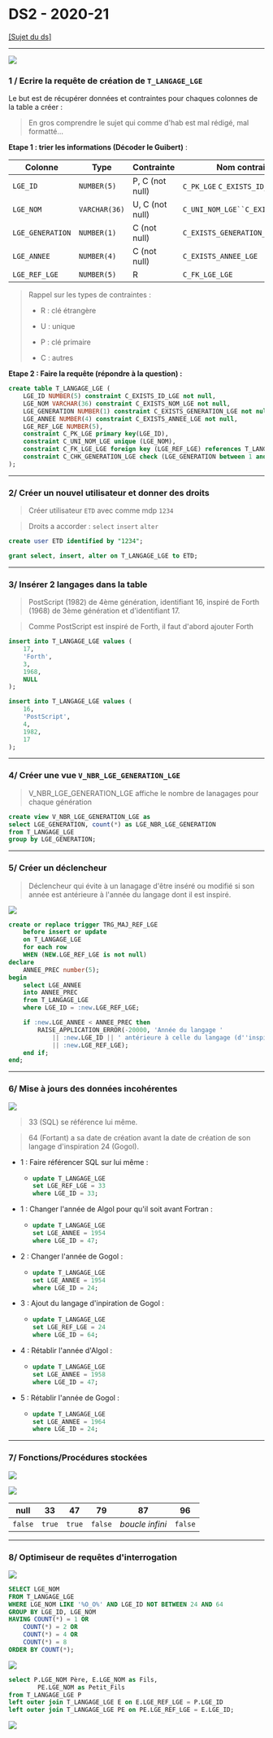 # DS2 - 2020-21

[[Sujet du ds]](https://moodle1.u-bordeaux.fr/pluginfile.php/984574/mod_resource/content/3/2020-21%20BD%20S3%20DS2.pdf)

---

![](./assets/2022-01-20-14-40-17-image.png)

### 1 / Ecrire la requête de création de `T_LANGAGE_LGE`

Le but est de récupérer données et contraintes pour chaques colonnes de la table a créer :

> En gros comprendre le sujet qui comme d'hab est mal rédigé, mal formatté...

**Etape 1 : trier les informations (Décoder le Guibert)** :

| Colonne          | Type          | Contrainte      | Nom contrainte                    |
| ---------------- | ------------- | --------------- | --------------------------------- |
| `LGE_ID`         | `NUMBER(5)`   | P, C (not null) | `C_PK_LGE` `C_EXISTS_ID_LGE`      |
| `LGE_NOM`        | `VARCHAR(36)` | U, C (not null) | `C_UNI_NOM_LGE``C_EXISTS_NOM_LGE` |
| `LGE_GENERATION` | `NUMBER(1)`   | C (not null)    | `C_EXISTS_GENERATION_LGE`         |
| `LGE_ANNEE`      | `NUMBER(4)`   | C (not null)    | `C_EXISTS_ANNEE_LGE`              |
| `LGE_REF_LGE`    | `NUMBER(5)`   | R               | `C_FK_LGE_LGE`                    |

> Rappel sur les types de contraintes :
> 
> - R : clé étrangère
> 
> - U : unique
> 
> - P : clé primaire
> 
> - C : autres

**Etape 2 : Faire la requête (répondre à la question) :**

```sql
create table T_LANGAGE_LGE (
    LGE_ID NUMBER(5) constraint C_EXISTS_ID_LGE not null,
    LGE_NOM VARCHAR(36) constraint C_EXISTS_NOM_LGE not null,
    LGE_GENERATION NUMBER(1) constraint C_EXISTS_GENERATION_LGE not null,
    LGE_ANNEE NUMBER(4) constraint C_EXISTS_ANNEE_LGE not null,
    LGE_REF_LGE NUMBER(5),
    constraint C_PK_LGE primary key(LGE_ID),
    constraint C_UNI_NOM_LGE unique (LGE_NOM),
    constraint C_FK_LGE_LGE foreign key (LGE_REF_LGE) references T_LANGAGE_LGE(LGE_ID)
    constraint C_CHK_GENERATION_LGE check (LGE_GENERATION between 1 and 5)
);
```

---

### 2/ Créer un nouvel utilisateur et donner des droits

> Créer utilisateur `ETD` avec comme mdp `1234`

> Droits a accorder : `select` `insert` `alter`

```sql
create user ETD identified by "1234";
```

```sql
grant select, insert, alter on T_LANGAGE_LGE to ETD;
```

---

### 3/ Insérer 2 langages dans la table

> PostScript (1982) de 4ème génération, identifiant 16, inspiré de Forth (1968) de 3ème génération et d'identifiant 17.

> Comme PostScript est inspiré de Forth, il faut d'abord ajouter Forth

```sql
insert into T_LANGAGE_LGE values (
    17,
    'Forth',
    3,
    1968,
    NULL
);
```

```sql
insert into T_LANGAGE_LGE values (
    16,
    'PostScript',
    4,
    1982,
    17
);
```

---

### 4/ Créer une vue `V_NBR_LGE_GENERATION_LGE`

> V_NBR_LGE_GENERATION_LGE affiche le nombre de lanagages pour chaque génération

```sql
create view V_NBR_LGE_GENERATION_LGE as
select LGE_GENERATION, count(*) as LGE_NBR_LGE_GENERATION 
from T_LANGAGE_LGE
group by LGE_GENERATION;
```

---

### 5/ Créer un déclencheur

> Déclencheur qui évite à un lanagage d'être inséré ou modifié si son année est antérieure à l'année du langage dont il est inspiré.

![](./assets/2022-01-20-15-40-16-image.png)

```sql
create or replace trigger TRG_MAJ_REF_LGE
    before insert or update
    on T_LANGAGE_LGE
    for each row
    WHEN (NEW.LGE_REF_LGE is not null)
declare
    ANNEE_PREC number(5);
begin
    select LGE_ANNEE 
    into ANNEE_PREC 
    from T_LANGAGE_LGE 
    where LGE_ID = :new.LGE_REF_LGE;

    if :new.LGE_ANNEE < ANNEE_PREC then 
        RAISE_APPLICATION_ERROR(-20000, 'Année du langage ' 
            || :new.LGE_ID || ' antérieure à celle du langage (d''inspiration) '
            || :new.LGE_REF_LGE);
    end if;
end;
```

---

### 6/ Mise à jours des données incohérentes

![](./assets/2022-01-20-16-03-59-image.png)

> 33 (SQL) se référence lui même.

> 64 (Fortant) a sa date de création avant la date de création de son langage d'inspiration 24 (Gogol).

- 1 : Faire référencer SQL sur lui même :
  
  - ```sql
    update T_LANGAGE_LGE
    set LGE_REF_LGE = 33
    where LGE_ID = 33;
    ```

- 1 : Changer l'année de Algol pour qu'il soit avant Fortran :
  
  - ```sql
    update T_LANGAGE_LGE
    set LGE_ANNEE = 1954
    where LGE_ID = 47;
    ```

- 2 : Changer l'année de Gogol :
  
  - ```sql
    update T_LANGAGE_LGE
    set LGE_ANNEE = 1954
    where LGE_ID = 24;
    ```

- 3 : Ajout du langage d'inpiration de Gogol :
  
  - ```sql
    update T_LANGAGE_LGE
    set LGE_REF_LGE = 24
    where LGE_ID = 64;
    ```

- 4 : Rétablir l'année d'Algol :
  
  - ```sql
    update T_LANGAGE_LGE
    set LGE_ANNEE = 1958
    where LGE_ID = 47;
    ```

- 5 : Rétablir l'année de Gogol :
  
  - ```sql
    update T_LANGAGE_LGE
    set LGE_ANNEE = 1964
    where LGE_ID = 24;
    ```

---

### 7/ Fonctions/Procédures stockées

![](./assets/2022-01-20-16-09-11-image.png)

![](./assets/2022-01-20-19-32-53-image.png)

| null    | 33     | 47     | 79      | 87              | 96      |
| ------- | ------ | ------ | ------- | --------------- | ------- |
| `false` | `true` | `true` | `false` | *boucle infini* | `false` |

---

### 8/ Optimiseur de requêtes d'interrogation

![](./assets/2022-01-20-19-39-25-image.png)

```sql
SELECT LGE_NOM
FROM T_LANGAGE_LGE
WHERE LGE_NOM LIKE '%O_O%' AND LGE_ID NOT BETWEEN 24 AND 64
GROUP BY LGE_ID, LGE_NOM
HAVING COUNT(*) = 1 OR
    COUNT(*) = 2 OR
    COUNT(*) = 4 OR
    COUNT(*) = 8 
ORDER BY COUNT(*);
```

![](./assets/2022-01-21-10-03-26-image.png)

```sql
select P.LGE_NOM Père, E.LGE_NOM as Fils,
        PE.LGE_NOM as Petit_Fils
from T_LANGAGE_LGE P
left outer join T_LANGAGE_LGE E on E.LGE_REF_LGE = P.LGE_ID
left outer join T_LANGAGE_LGE PE on PE.LGE_REF_LGE = E.LGE_ID;
```

![](./assets/2022-01-21-10-05-13-image.png)
